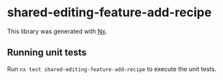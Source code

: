 # shared-editing-feature-add-recipe

This library was generated with [Nx](https://nx.dev).

## Running unit tests

Run `nx test shared-editing-feature-add-recipe` to execute the unit tests.
